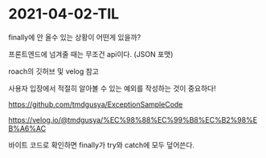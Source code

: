 # 2021-04-02-TIL

finally에 안 올수 있는 상황이 어떤게 있을까?

프론트엔드에 넘겨줄 때는 무조건 api이다. (JSON 포맷)

roach의 깃허브 및 velog 참고

사용자 입장에서 적절히 알아볼 수 있는 예외를 작성하는 것이 중요하다!

https://github.com/tmdgusya/ExceptionSampleCode

https://velog.io/@tmdgusya/%EC%98%88%EC%99%B8%EC%B2%98%EB%A6%AC

바이트 코드로 확인하면 finally가 try와 catch에 모두 덮어쓴다.

